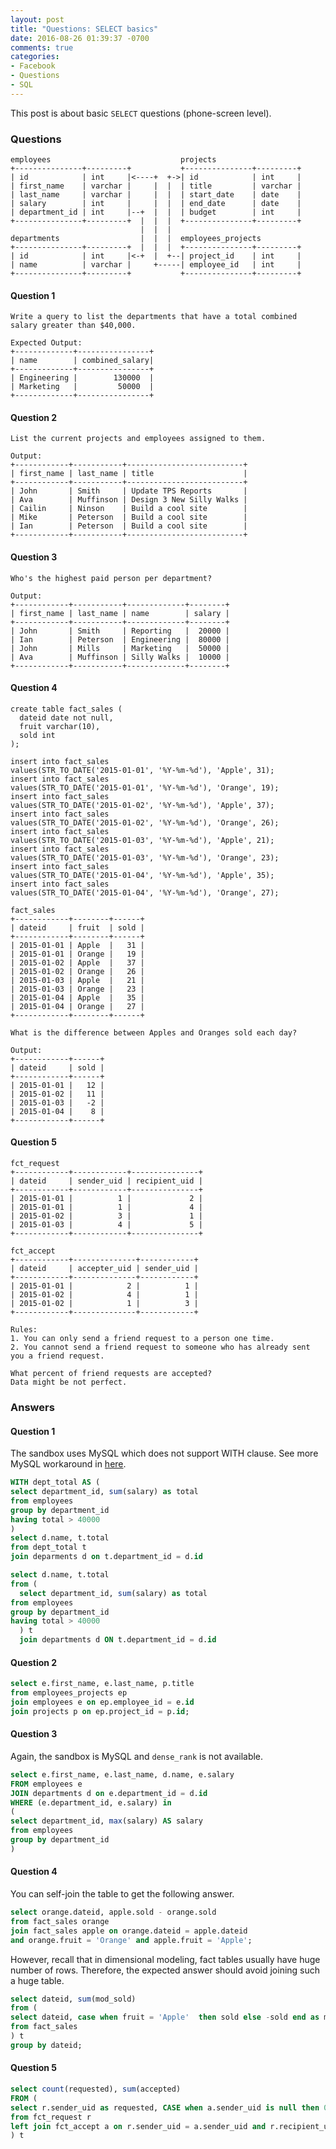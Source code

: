 ```yaml
---
layout: post
title: "Questions: SELECT basics"
date: 2016-08-26 01:39:37 -0700
comments: true
categories: 
- Facebook
- Questions
- SQL
---
```


This post is about basic `SELECT` questions (phone-screen level). 

<!--more-->

### Questions

``` plain Given Department schema for Questions 1-3
employees                             projects
+---------------+---------+           +---------------+---------+
| id            | int     |<----+  +->| id            | int     |
| first_name    | varchar |     |  |  | title         | varchar |
| last_name     | varchar |     |  |  | start_date    | date    |
| salary        | int     |     |  |  | end_date      | date    |
| department_id | int     |--+  |  |  | budget        | int     |
+---------------+---------+  |  |  |  +---------------+---------+
                             |  |  |
departments                  |  |  |  employees_projects
+---------------+---------+  |  |  |  +---------------+---------+
| id            | int     |<-+  |  +--| project_id    | int     |
| name          | varchar |     +-----| employee_id   | int     |
+---------------+---------+           +---------------+---------+
```

#### Question 1

``` plain Question 1
Write a query to list the departments that have a total combined salary greater than $40,000.

Expected Output:
+-------------+----------------+
| name        | combined_salary|
+-------------+----------------+
| Engineering |        130000  |
| Marketing   |         50000  |
+-------------+----------------+
```

#### Question 2

``` plain Question 2
List the current projects and employees assigned to them.

Output:
+------------+-----------+--------------------------+
| first_name | last_name | title                    |
+------------+-----------+--------------------------+
| John       | Smith     | Update TPS Reports       |
| Ava        | Muffinson | Design 3 New Silly Walks |
| Cailin     | Ninson    | Build a cool site        |
| Mike       | Peterson  | Build a cool site        |
| Ian        | Peterson  | Build a cool site        |
+------------+-----------+--------------------------+
```

#### Question 3

``` plain Question 3
Who's the highest paid person per department?

Output:
+------------+-----------+-------------+--------+
| first_name | last_name | name        | salary |
+------------+-----------+-------------+--------+
| John       | Smith     | Reporting   |  20000 |
| Ian        | Peterson  | Engineering |  80000 |
| John       | Mills     | Marketing   |  50000 |
| Ava        | Muffinson | Silly Walks |  10000 |
+------------+-----------+-------------+--------+
```

#### Question 4

``` plain Given fact_sales table
create table fact_sales (
  dateid date not null,
  fruit varchar(10),
  sold int
);

insert into fact_sales
values(STR_TO_DATE('2015-01-01', '%Y-%m-%d'), 'Apple', 31); 
insert into fact_sales
values(STR_TO_DATE('2015-01-01', '%Y-%m-%d'), 'Orange', 19); 
insert into fact_sales
values(STR_TO_DATE('2015-01-02', '%Y-%m-%d'), 'Apple', 37); 
insert into fact_sales
values(STR_TO_DATE('2015-01-02', '%Y-%m-%d'), 'Orange', 26); 
insert into fact_sales
values(STR_TO_DATE('2015-01-03', '%Y-%m-%d'), 'Apple', 21); 
insert into fact_sales
values(STR_TO_DATE('2015-01-03', '%Y-%m-%d'), 'Orange', 23); 
insert into fact_sales
values(STR_TO_DATE('2015-01-04', '%Y-%m-%d'), 'Apple', 35); 
insert into fact_sales
values(STR_TO_DATE('2015-01-04', '%Y-%m-%d'), 'Orange', 27);

fact_sales
+------------+--------+------+
| dateid     | fruit  | sold |
+------------+--------+------+
| 2015-01-01 | Apple  |   31 |
| 2015-01-01 | Orange |   19 |
| 2015-01-02 | Apple  |   37 |
| 2015-01-02 | Orange |   26 |
| 2015-01-03 | Apple  |   21 |
| 2015-01-03 | Orange |   23 |
| 2015-01-04 | Apple  |   35 |
| 2015-01-04 | Orange |   27 |
+------------+--------+------+
```

``` plain Question 4
What is the difference between Apples and Oranges sold each day?

Output:
+------------+------+
| dateid     | sold |
+------------+------+
| 2015-01-01 |   12 |
| 2015-01-02 |   11 |
| 2015-01-03 |   -2 |
| 2015-01-04 |    8 |
+------------+------+
```

#### Question 5

``` plain Given schema
fct_request
+------------+------------+---------------+
| dateid     | sender_uid | recipient_uid |
+------------+------------+---------------+
| 2015-01-01 |          1 |             2 |
| 2015-01-01 |          1 |             4 |
| 2015-01-02 |          3 |             1 |
| 2015-01-03 |          4 |             5 |
+------------+------------+---------------+

fct_accept
+------------+--------------+------------+
| dateid     | accepter_uid | sender_uid |
+------------+--------------+------------+
| 2015-01-01 |            2 |          1 |
| 2015-01-02 |            4 |          1 |
| 2015-01-02 |            1 |          3 |
+------------+--------------+------------+

Rules:
1. You can only send a friend request to a person one time.
2. You cannot send a friend request to someone who has already sent you a friend request.
```

``` plain Question 5
What percent of friend requests are accepted?
Data might be not perfect.
```

### Answers

#### Question 1

The sandbox uses MySQL which does not support WITH clause.
See more MySQL workaround in [here](/blog/2016/08/28/mysql-workaround/).

``` sql Answer 1
WITH dept_total AS (
select department_id, sum(salary) as total
from employees
group by department_id
having total > 40000
)
select d.name, t.total
from dept_total t
join deparments d on t.department_id = d.id
```

``` sql MySQL Answer 1
select d.name, t.total
from (
  select department_id, sum(salary) as total
from employees
group by department_id
having total > 40000
  ) t
  join departments d ON t.department_id = d.id
```

#### Question 2

``` sql Answer 2
select e.first_name, e.last_name, p.title
from employees_projects ep
join employees e on ep.employee_id = e.id
join projects p on ep.project_id = p.id;
```

#### Question 3

Again, the sandbox is MySQL and `dense_rank` is not available. 

``` sql Answer 3
select e.first_name, e.last_name, d.name, e.salary
FROM employees e
JOIN departments d on e.department_id = d.id
WHERE (e.department_id, e.salary) in
(
select department_id, max(salary) AS salary
from employees
group by department_id
)
```

#### Question 4

You can self-join the table to get the following answer.

``` sql Naive answer
select orange.dateid, apple.sold - orange.sold
from fact_sales orange
join fact_sales apple on orange.dateid = apple.dateid
and orange.fruit = 'Orange' and apple.fruit = 'Apple';
```

However, recall that in dimensional modeling, fact tables usually have huge number of rows.
Therefore, the expected answer should avoid joining such a huge table.

``` sql Expected answer
select dateid, sum(mod_sold)
from (
select dateid, case when fruit = 'Apple'  then sold else -sold end as mod_sold
from fact_sales
) t
group by dateid;
```

#### Question 5

``` sql Answer 5
select count(requested), sum(accepted)
FROM (
select r.sender_uid as requested, CASE when a.sender_uid is null then 0 else 1 end as accepted
from fct_request r
left join fct_accept a on r.sender_uid = a.sender_uid and r.recipient_uid = a.accepter_uid
) t
```